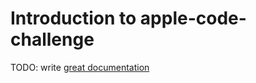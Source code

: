 # Introduction to apple-code-challenge

TODO: write [great documentation](http://jacobian.org/writing/what-to-write/)
